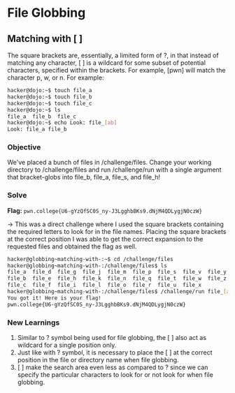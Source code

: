 # File Globbing

## Matching with [ ]
The square brackets are, essentially, a limited form of ?, in that instead of matching any character, [ ] is a wildcard for some subset of potential characters, specified within the brackets. For example, [pwn] will match the character p, w, or n. For example:

```bash
hacker@dojo:~$ touch file_a
hacker@dojo:~$ touch file_b
hacker@dojo:~$ touch file_c
hacker@dojo:~$ ls
file_a	file_b	file_c
hacker@dojo:~$ echo Look: file_[ab]
Look: file_a file_b
```

### Objective 
We've placed a bunch of files in /challenge/files. Change your working directory to /challenge/files and run /challenge/run with a single argument that bracket-globs into file_b, file_a, file_s, and file_h!

### Solve
**Flag:** `pwn.college{U6-gYzQfSC0S_ny-J3LgghbBKs9.dNjM4QDLygjN0czW}`

-> This was a direct challenge where I used the square brackets containing the required letters to look for in the file names. Placing the square brackets at the correct position I was able to get the correct expansion to the requested files and obtained the flag as well.

```bash
hacker@globbing~matching-with-:~$ cd /challenge/files
hacker@globbing~matching-with-:/challenge/files$ ls
file_a  file_d  file_g  file_j  file_m  file_p  file_s  file_v  file_y
file_b  file_e  file_h  file_k  file_n  file_q  file_t  file_w  file_z
file_c  file_f  file_i  file_l  file_o  file_r  file_u  file_x
hacker@globbing~matching-with-:/challenge/files$ /challenge/run file_[absh]
You got it! Here is your flag!
pwn.college{U6-gYzQfSC0S_ny-J3LgghbBKs9.dNjM4QDLygjN0czW}
```

### New Learnings
1. Similar to ? symbol being used for file globbing, the [ ] also act as wildcard for a single position only.  
2. Just like with ? symbol, it is necessary to place the [ ] at the correct position in the file or directory name when file globbing.  
3. [ ] make the search area even less as compared to ? since we can specify the particular characters to look for or not look for when file globbing.
